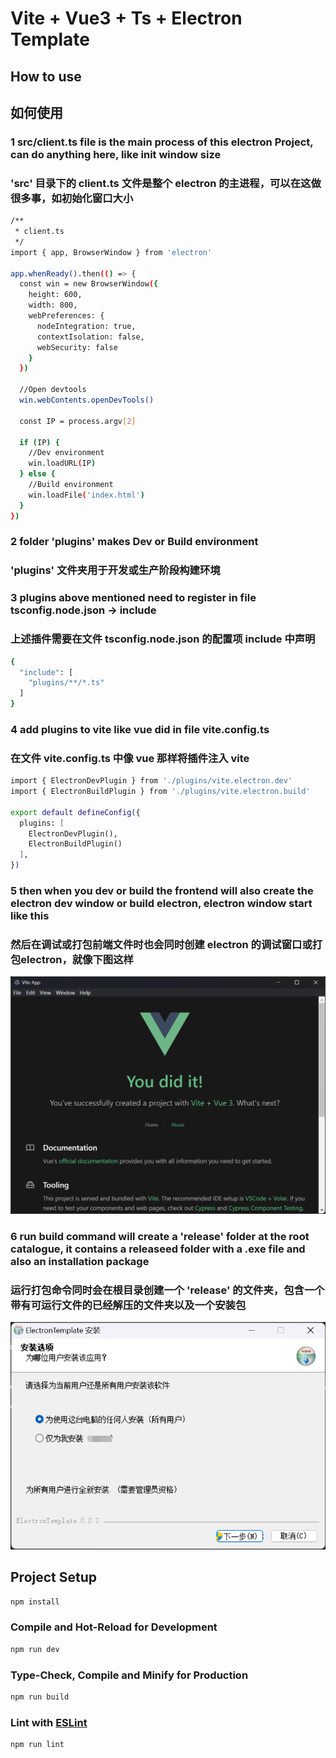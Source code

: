 # Vite + Vue3 + Ts + Electron Template

## How to use
## 如何使用

### 1 src/client.ts file is the main process of this electron Project, can do anything here, like init window size
### 'src' 目录下的 client.ts 文件是整个 electron 的主进程，可以在这做很多事，如初始化窗口大小

```sh
/**
 * client.ts
 */
import { app, BrowserWindow } from 'electron'

app.whenReady().then(() => {
  const win = new BrowserWindow({
    height: 600,
    width: 800,
    webPreferences: {
      nodeIntegration: true,
      contextIsolation: false,
      webSecurity: false
    }
  })

  //Open devtools
  win.webContents.openDevTools()

  const IP = process.argv[2]

  if (IP) {
    //Dev environment
    win.loadURL(IP)
  } else {
    //Build environment
    win.loadFile('index.html')
  }
})
```

### 2 folder 'plugins' makes Dev or Build environment
### 'plugins' 文件夹用于开发或生产阶段构建环境

### 3 plugins above mentioned need to register in file tsconfig.node.json -> include
### 上述插件需要在文件 tsconfig.node.json 的配置项 include 中声明

```sh
{
  "include": [
    "plugins/**/*.ts"
  ]
}
```

### 4 add plugins to vite like vue did in file vite.config.ts
### 在文件 vite.config.ts 中像 vue 那样将插件注入 vite

```sh
import { ElectronDevPlugin } from './plugins/vite.electron.dev'
import { ElectronBuildPlugin } from './plugins/vite.electron.build'

export default defineConfig({
  plugins: [
    ElectronDevPlugin(),
    ElectronBuildPlugin()
  ],
})
```

### 5 then when you dev or build the frontend will also create the electron dev window or build electron, electron window start like this
### 然后在调试或打包前端文件时也会同时创建 electron 的调试窗口或打包electron，就像下图这样

![image1](https://github.com/KrazyPhish/ElectronVueTemplate/blob/master/src/assets/dev_show.png)

### 6 run build command will create a 'release' folder at the root catalogue, it contains a releaseed folder with a .exe file and also an installation package
### 运行打包命令同时会在根目录创建一个 'release' 的文件夹，包含一个带有可运行文件的已经解压的文件夹以及一个安装包

![image2](https://github.com/KrazyPhish/ElectronVueTemplate/blob/master/src/assets/package_exe.png)

## Project Setup

```sh
npm install
```

### Compile and Hot-Reload for Development

```sh
npm run dev
```

### Type-Check, Compile and Minify for Production

```sh
npm run build
```

### Lint with [ESLint](https://eslint.org/)

```sh
npm run lint
```
